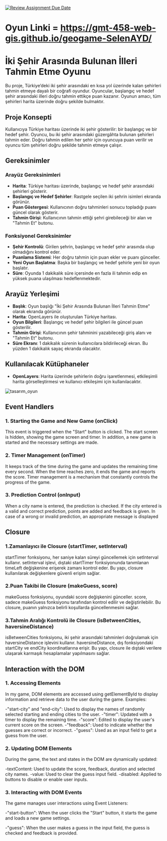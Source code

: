 [![Review Assignment Due Date](https://classroom.github.com/assets/deadline-readme-button-22041afd0340ce965d47ae6ef1cefeee28c7c493a6346c4f15d667ab976d596c.svg)](https://classroom.github.com/a/ATV5e7Id)
# Oyun Linki = https://gmt-458-web-gis.github.io/geogame-SelenAYD/
# İki Şehir Arasında Bulunan İlleri Tahmin Etme Oyunu

Bu proje, Türkiye’deki iki şehir arasındaki en kısa yol üzerinde kalan şehirleri tahmin etmeye dayalı bir coğrafi oyundur. Oyuncular, başlangıç ve hedef şehir arasındaki illeri doğru tahmin ettikçe puan kazanır. Oyunun amacı, tüm şehirleri harita üzerinde doğru şekilde bulmaktır.

## Proje Konsepti

Kullanıcıya Türkiye haritası üzerinde iki şehir gösterilir: bir başlangıç ve bir hedef şehir. Oyuncu, bu iki şehir arasındaki güzergâhta bulunan şehirleri tahmin eder. Doğru tahmin edilen her şehir için oyuncuya puan verilir ve oyuncu tüm şehirleri doğru şekilde tahmin etmeye çalışır.

## Gereksinimler

### Arayüz Gereksinimleri

- **Harita**: Türkiye haritası üzerinde, başlangıç ve hedef şehir arasındaki şehirleri gösterir.
- **Başlangıç ve Hedef Şehirler**: Rastgele seçilen iki şehrin isimleri ekranda görünür.
- **Puan Göstergesi**: Kullanıcının doğru tahminleri sonucu topladığı puanı güncel olarak gösterir.
- **Tahmin Girişi**: Kullanıcının tahmin ettiği şehri girebileceği bir alan ve "Tahmin Et" butonu.

### Fonksiyonel Gereksinimler

- **Şehir Kontrolü**: Girilen şehrin, başlangıç ve hedef şehir arasında olup olmadığını kontrol eder.
- **Puanlama Sistemi**: Her doğru tahmin için puan ekler ve puanı günceller.
- **Yeni Oyun Başlatma**: Başka bir başlangıç ve hedef şehirle yeni bir oyun başlatır.
- **Süre**: Oyunda 1 dakikalık süre içersinde en fazla ili tahmin edip en yüksek puana ulaşılması hedeflenmektedir.


## Arayüz Yerleşimi

- **Başlık**: Oyun başlığı "İki Şehir Arasında Bulunan İlleri Tahmin Etme" olarak ekranda görünür.
- **Harita**: OpenLayers ile oluşturulan Türkiye haritası.
- **Oyun Bilgileri**: Başlangıç ve hedef şehir bilgileri ile güncel puan gösterilir.
- **Tahmin Girişi**: Kullanıcının şehir tahminini yazabileceği giriş alanı ve "Tahmin Et" butonu.
- **Süre Ekranı**: 1 dakikalık sürenin kullanıcılara bildirileceği ekran. Bu yüzden 1 dakikalık sayaç ekranda olacaktır.

## Kullanılacak Kütüphaneler

- **OpenLayers**: Harita üzerinde şehirlerin doğru işaretlenmesi, etkileşimli harita görselleştirmesi ve kullanıcı etkileşimi için kullanılacaktır.

![tasarım_oyun](https://github.com/user-attachments/assets/965d780a-74cd-4a99-819f-62bca7256bad)


## Event Handlers

### 1. Starting the Game and New Game (onClick)
This event is triggered when the "Start" button is clicked. The start screen is hidden, showing the game screen and timer. In addition, a new game is started and the necessary settings are made.

### 2. Timer Management (onTimer)
It keeps track of the time during the game and updates the remaining time every second. When the time reaches zero, it ends the game and reports the score. Timer management is a mechanism that constantly controls the progress of the game.

### 3. Prediction Control (onInput)
When a city name is entered, the prediction is checked. If the city entered is a valid and correct prediction, points are added and feedback is given. In case of a wrong or invalid prediction, an appropriate message is displayed

## Closure

### 1.Zamanlayıcı ile Closure (startTimer, setInterval)
startTimer fonksiyonu, her saniye kalan süreyi güncellemek için setInterval kullanır. setInterval işlevi, dıştaki startTimer fonksiyonunda tanımlanan timeLeft değişkenine erişerek zamanı kontrol eder. Bu yapı, closure kullanılarak değişkenlere güvenli erişim sağlar.

### 2.Puan Takibi ile Closure (makeGuess, score)
makeGuess fonksiyonu, oyundaki score değişkenini günceller. score, sadece makeGuess fonksiyonu tarafından kontrol edilir ve değiştirilebilir. Bu closure, puanın yalnızca belirli koşullarda güncellenmesini sağlar.

### 3.Tahmin Aralığı Kontrolü ile Closure (isBetweenCities, haversineDistance)
isBetweenCities fonksiyonu, iki şehir arasındaki tahminleri doğrulamak için haversineDistance işlevini kullanır. haversineDistance, dış fonksiyondaki startCity ve endCity koordinatlarına erişir. Bu yapı, closure ile dıştaki verilere ulaşarak karmaşık hesaplamalar yapılmasını sağlar.

## Interaction with the DOM 

### 1. Accessing Elements
In my game, DOM elements are accessed using getElementById to display information and retrieve data to the user during the game. Examples:

-"start-city" and "end-city": Used to display the names of randomly selected starting and ending cities to the user.
-"timer": Updated with a timer to display the remaining time.
-"score": Edited to display the user's current score on the screen.
-"feedback": Used to indicate whether the guesses are correct or incorrect.
-"guess": Used as an input field to get a guess from the user.

### 2. Updating DOM Elements
During the game, the text and states in the DOM are dynamically updated:

-textContent: Used to update the score, feedback, duration and selected city names.
-value: Used to clear the guess input field.
-disabled: Applied to buttons to disable or enable user inputs.

### 3. Interacting with DOM Events
The game manages user interactions using Event Listeners:

-"start-button": When the user clicks the "Start" button, it starts the game and loads a new game settings.

-"guess": When the user makes a guess in the input field, the guess is checked and feedback is provided.
